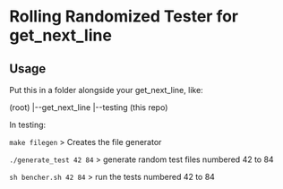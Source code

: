 # Rolling Randomized Tester for get_next_line

## Usage

Put this in a folder alongside your get_next_line, like:

(root)
|--get_next_line
|--testing (this repo)

In testing:

`make filegen` > Creates the file generator

`./generate_test 42 84` > generate random test files numbered 42 to 84

`sh bencher.sh 42 84` > run the tests numbered 42 to 84
